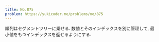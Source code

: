 ```yaml
---
title: No.875
problem: https://yukicoder.me/problems/no/875
---
```

順列はセグメントツリーに乗せる. 数値とそのインデックスを別に管理して, 最小値をもつインデックスを返せるようにする.

